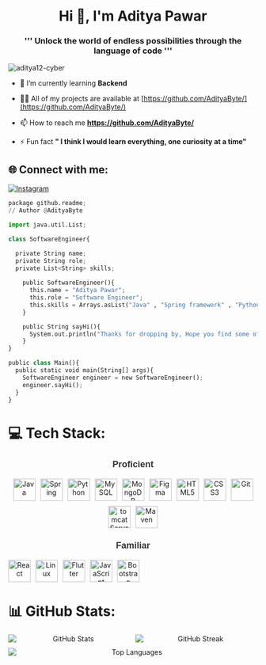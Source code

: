 <h1 align="center">Hi 👋, I'm Aditya Pawar</h1>

<h3 align="center">''' Unlock the world of endless possibilities through the language of code '''</h3>
  
<p align="left"> <img src="https://komarev.com/ghpvc/?username=aditya12-cyber&label=Profile%20views&color=0e75b6&style=flat" alt="aditya12-cyber" /> </p>

- 🌱 I’m currently learning **Backend**

- 👨‍💻 All of my projects are available at [https://github.com/AdityaByte/](https://github.com/AdityaByte/)

- 📫 How to reach me **https://github.com/AdityaByte/**

- ⚡ Fun fact **" I think I would learn everything, one curiosity at a time"**


## 🌐 Connect with me:
[![Instagram](https://img.shields.io/badge/Instagram-%23E4405F.svg?logo=Instagram&logoColor=white)](https://instagram.com/adityaxd._.z) 

```python
package github.readme;
// Author @AdityaByte

import java.util.List;

class SoftwareEngineer{

  private String name;
  private String role;
  private List<String> skills;
    
    public SoftwareEngineer(){
      this.name = "Aditya Pawar";
      this.role = "Software Engineer";
      this.skills = Arrays.asList("Java" , "Spring framework" , "Python" , "Javascript" , "Git" , "Figma" , "Mongodb" , "MySQL");
    }

    public String sayHi(){
      System.out.println("Thanks for dropping by, Hope you find some of my work interesting.");
    }
}

public class Main(){
  public static void main(String[] args){
    SoftwareEngineer engineer = new SoftwareEngineer();
    engineer.sayHi();
  }
}

```


# 💻 Tech Stack:

<div align="center">
    <h3 style="font-family: 'Arial', sans-serif; font-size: 18px; color: #333;">Proficient</h3>
</div>


<div style="display: flex; flex-wrap: wrap; gap: 10px;">
<div align="center" style="display: flex; flex-wrap: wrap; justify-content: center; gap: 10px;">
    <img src="https://cdn.jsdelivr.net/gh/devicons/devicon@latest/icons/java/java-original.svg" alt="Java" width="45" height="45" />
    <img src="https://cdn.jsdelivr.net/gh/devicons/devicon@latest/icons/spring/spring-original-wordmark.svg" alt="Spring" width="45" height="45" />
    <img src="https://cdn.jsdelivr.net/gh/devicons/devicon@latest/icons/python/python-original.svg" alt="Python" width="45" height="45" />
    <img src="https://cdn.jsdelivr.net/gh/devicons/devicon@latest/icons/mysql/mysql-original-wordmark.svg" alt="MySQL" width="45" height="45" />
    <img src="https://cdn.jsdelivr.net/gh/devicons/devicon@latest/icons/mongodb/mongodb-original.svg" alt="MongoDB" width="45" height="45" />
    <img src="https://cdn.jsdelivr.net/gh/devicons/devicon@latest/icons/figma/figma-original.svg" alt="Figma" width="45" height="45" />
    <img src="https://cdn.jsdelivr.net/gh/devicons/devicon@latest/icons/html5/html5-original.svg" alt="HTML5" width="45" height="45" />
    <img src="https://cdn.jsdelivr.net/gh/devicons/devicon@latest/icons/css3/css3-original.svg" alt="CSS3" width="45" height="45" />
    <img src="https://cdn.jsdelivr.net/gh/devicons/devicon@latest/icons/git/git-original.svg" alt="Git" width="45" height="45" />
    <img src="https://cdn.jsdelivr.net/gh/devicons/devicon@latest/icons/tomcat/tomcat-original.svg" alt="tomcatServer" width="45" height="45" />
    <img src="https://cdn.jsdelivr.net/gh/devicons/devicon@latest/icons/maven/maven-original.svg"  alt="Maven" width="45" height="45" />
</div>

</div>

<div align="center">
    <h3 style="font-family: 'Arial', sans-serif; font-size: 18px; color: #333;">Familiar</h3>
</div>

<div style="display: flex; flex-wrap: wrap; gap: 10px;">
<div align="center" style="display: flex; flex-wrap: wrap; justify-content: center; gap: 10px;">
    <img src="https://cdn.jsdelivr.net/gh/devicons/devicon@latest/icons/react/react-original.svg" alt="React" width="45" height="45" />
    <img src="https://cdn.jsdelivr.net/gh/devicons/devicon@latest/icons/linux/linux-original.svg" alt="Linux" width="45" height="45" />
    <img src="https://cdn.jsdelivr.net/gh/devicons/devicon@latest/icons/flutter/flutter-original.svg" alt="Flutter" width="45" height="45" />
    <img src="https://cdn.jsdelivr.net/gh/devicons/devicon@latest/icons/javascript/javascript-original.svg" alt="JavaScript" width="45" height="45" />
    <img src="https://cdn.jsdelivr.net/gh/devicons/devicon@latest/icons/bootstrap/bootstrap-original.svg" alt="Bootstrap" width="45" height="45" />
</div>

</div>

# 📊 GitHub Stats:

<div align="center">
    <div style="display: flex; justify-content: center; flex-wrap: wrap; gap: 10px; max-width: 100%;">
        <img src="https://github-readme-stats.vercel.app/api?username=AdityaByte&theme=dark&hide_border=false&include_all_commits=false&count_private=false" alt="GitHub Stats" style="flex: 1; min-width: 200px;" />
        <img src="https://github-readme-streak-stats.herokuapp.com/?user=AdityaByte&theme=dark&hide_border=false" alt="GitHub Streak" style="flex: 1; min-width: 200px;" />
        <img src="https://github-readme-stats.vercel.app/api/top-langs/?username=AdityaByte&theme=dark&hide_border=false&include_all_commits=false&count_private=false&layout=compact" alt="Top Languages" style="flex: 1; min-width: 200px;" />
    </div>
</div>





